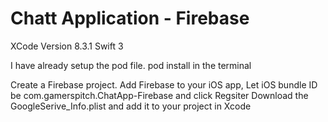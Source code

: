 # Chatt Application - Firebase

XCode Version 8.3.1
Swift 3

I have already setup the pod file.
pod install in the terminal

Create a Firebase project.
Add Firebase to your iOS app,
Let iOS bundle ID be com.gamerspitch.ChatApp-Firebase and click Regsiter
Download the GoogleSerive_Info.plist and add it to your project in Xcode
